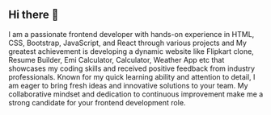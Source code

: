 ## Hi there 👋

I am a passionate frontend developer with hands-on experience in HTML, CSS, Bootstrap, JavaScript, and React through various projects and  My greatest achievement is developing a dynamic website like Flipkart clone, Resume Builder, Emi Calculator, Calculator, Weather App etc that showcases my coding skills and received positive feedback from industry professionals. Known for my quick learning ability and attention to detail, I am eager to bring fresh ideas and innovative solutions to your team. My collaborative mindset and dedication to continuous improvement make me a strong candidate for your frontend development role.
<!--
**codingwithmuzim/codingwithmuzim** is a ✨ _special_ ✨ repository because its `README.md` (this file) appears on your GitHub profile.

Here are some ideas to get you started:

- 🔭 I’m currently working on ...
- 🌱 I’m currently learning ...
- 👯 I’m looking to collaborate on ...
- 🤔 I’m looking for help with ...
- 💬 Ask me about ...
- 📫 How to reach me: ...
- 😄 Pronouns: ...
- ⚡ Fun fact: ...
-->
